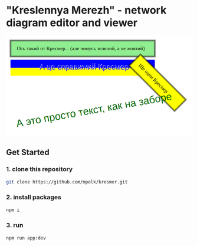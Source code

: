 # "Kreslennya Merezh" - network diagram editor and viewer

![screenshot](./src/assets/screenshot.png)

## Get Started

### 1. clone this repository

```bash
git clone https://github.com/mpolk/kresmer.git
```

### 2. install packages

```bash
npm i
```

### 3. run

```bash
npm run app:dev
```
